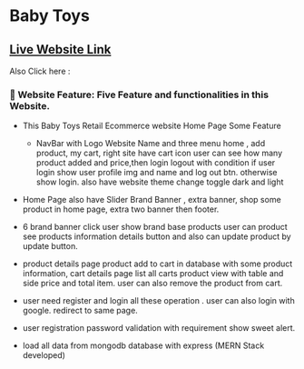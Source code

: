 # Baby Toys

## [ Live Website Link]()

Also Click here : []()

### 🧮 Website Feature: Five Feature and functionalities in this Website.

- This Baby Toys Retail Ecommerce website Home Page Some Feature

  - NavBar with Logo Website Name and three menu home , add product, my cart, right site have cart icon user can see how many product added and price,then login logout with condition if user login show user profile img and name and log out btn. otherwise show login. also have website theme change toggle dark and light

- Home Page also have Slider Brand Banner , extra banner, shop some product in home page, extra two banner then footer.

- 6 brand banner click user show brand base products user can product see products information details button and also can update product by update button.

- product details page product add to cart in database with some product information, cart details page list all carts product view with table and side price and total item. user can also remove the product from cart.

- user need register and login all these operation . user can also login with google. redirect to same page.

- user registration password validation with requirement show sweet alert.

- load all data from mongodb database with express (MERN Stack developed)
